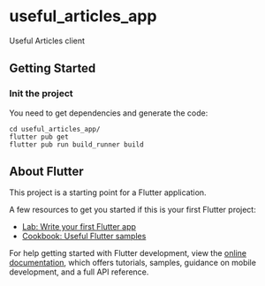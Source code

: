 # useful_articles_app

Useful Articles client

## Getting Started

### Init the project

You need to get dependencies and generate the code:
```
cd useful_articles_app/
flutter pub get
flutter pub run build_runner build
```


## About Flutter

This project is a starting point for a Flutter application.

A few resources to get you started if this is your first Flutter project:

- [Lab: Write your first Flutter app](https://docs.flutter.dev/get-started/codelab)
- [Cookbook: Useful Flutter samples](https://docs.flutter.dev/cookbook)

For help getting started with Flutter development, view the
[online documentation](https://docs.flutter.dev/), which offers tutorials,
samples, guidance on mobile development, and a full API reference.

